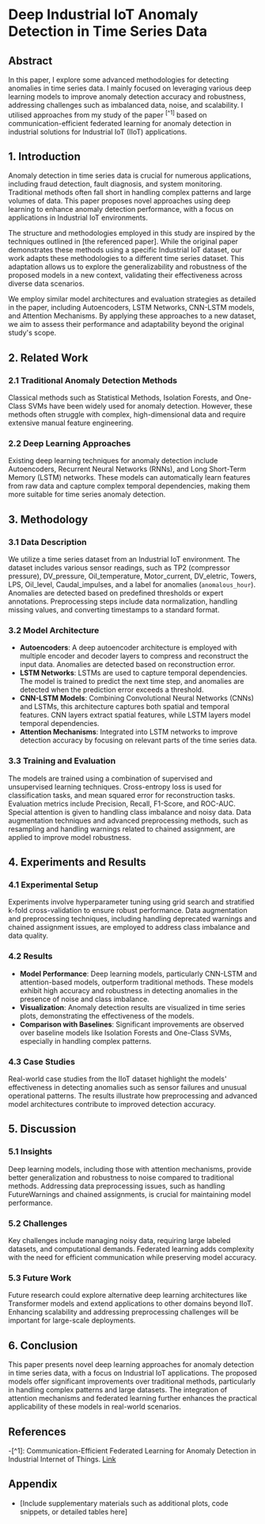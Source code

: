 # Deep Industrial IoT Anomaly Detection in Time Series Data 

## Abstract
In this paper, I explore some advanced methodologies for detecting anomalies in time series data. I mainly focused on leveraging various deep learning models to improve anomaly detection accuracy and robustness, addressing challenges such as imbalanced data, noise, and scalability. I utilised approaches from my study of the paper <sup>[^1]</sup> based on communication-efficient federated learning for anomaly detection in industrial  solutions for Industrial IoT (IIoT) applications.

## 1. Introduction
Anomaly detection in time series data is crucial for numerous applications, including fraud detection, fault diagnosis, and system monitoring. Traditional methods often fall short in handling complex patterns and large volumes of data. This paper proposes novel approaches using deep learning to enhance anomaly detection performance, with a focus on applications in Industrial IoT environments.

The structure and methodologies employed in this study are inspired by the techniques outlined in [the referenced paper]. While the original paper demonstrates these methods using a specific Industrial IoT dataset, our work adapts these methodologies to a different time series dataset. This adaptation allows us to explore the generalizability and robustness of the proposed models in a new context, validating their effectiveness across diverse data scenarios.

We employ similar model architectures and evaluation strategies as detailed in the paper, including Autoencoders, LSTM Networks, CNN-LSTM models, and Attention Mechanisms. By applying these approaches to a new dataset, we aim to assess their performance and adaptability beyond the original study's scope.


## 2. Related Work
### 2.1 Traditional Anomaly Detection Methods
Classical methods such as Statistical Methods, Isolation Forests, and One-Class SVMs have been widely used for anomaly detection. However, these methods often struggle with complex, high-dimensional data and require extensive manual feature engineering.

### 2.2 Deep Learning Approaches
Existing deep learning techniques for anomaly detection include Autoencoders, Recurrent Neural Networks (RNNs), and Long Short-Term Memory (LSTM) networks. These models can automatically learn features from raw data and capture complex temporal dependencies, making them more suitable for time series anomaly detection.

## 3. Methodology

### 3.1 Data Description
We utilize a time series dataset from an Industrial IoT environment. The dataset includes various sensor readings, such as TP2 (compressor pressure), DV_pressure, Oil_temperature, Motor_current, DV_eletric, Towers, LPS, Oil_level, Caudal_impulses, and a label for anomalies (`anomalous_hour`). Anomalies are detected based on predefined thresholds or expert annotations. Preprocessing steps include data normalization, handling missing values, and converting timestamps to a standard format.

### 3.2 Model Architecture
- **Autoencoders**: A deep autoencoder architecture is employed with multiple encoder and decoder layers to compress and reconstruct the input data. Anomalies are detected based on reconstruction error.
- **LSTM Networks**: LSTMs are used to capture temporal dependencies. The model is trained to predict the next time step, and anomalies are detected when the prediction error exceeds a threshold.
- **CNN-LSTM Models**: Combining Convolutional Neural Networks (CNNs) and LSTMs, this architecture captures both spatial and temporal features. CNN layers extract spatial features, while LSTM layers model temporal dependencies.
- **Attention Mechanisms**: Integrated into LSTM networks to improve detection accuracy by focusing on relevant parts of the time series data.

### 3.3 Training and Evaluation
The models are trained using a combination of supervised and unsupervised learning techniques. Cross-entropy loss is used for classification tasks, and mean squared error for reconstruction tasks. Evaluation metrics include Precision, Recall, F1-Score, and ROC-AUC. Special attention is given to handling class imbalance and noisy data. Data augmentation techniques and advanced preprocessing methods, such as resampling and handling warnings related to chained assignment, are applied to improve model robustness.

## 4. Experiments and Results

### 4.1 Experimental Setup
Experiments involve hyperparameter tuning using grid search and stratified k-fold cross-validation to ensure robust performance. Data augmentation and preprocessing techniques, including handling deprecated warnings and chained assignment issues, are employed to address class imbalance and data quality.

### 4.2 Results
- **Model Performance**: Deep learning models, particularly CNN-LSTM and attention-based models, outperform traditional methods. These models exhibit high accuracy and robustness in detecting anomalies in the presence of noise and class imbalance.
- **Visualization**: Anomaly detection results are visualized in time series plots, demonstrating the effectiveness of the models.
- **Comparison with Baselines**: Significant improvements are observed over baseline models like Isolation Forests and One-Class SVMs, especially in handling complex patterns.

### 4.3 Case Studies
Real-world case studies from the IIoT dataset highlight the models' effectiveness in detecting anomalies such as sensor failures and unusual operational patterns. The results illustrate how preprocessing and advanced model architectures contribute to improved detection accuracy.

## 5. Discussion

### 5.1 Insights
Deep learning models, including those with attention mechanisms, provide better generalization and robustness to noise compared to traditional methods. Addressing data preprocessing issues, such as handling FutureWarnings and chained assignments, is crucial for maintaining model performance.

### 5.2 Challenges
Key challenges include managing noisy data, requiring large labeled datasets, and computational demands. Federated learning adds complexity with the need for efficient communication while preserving model accuracy.

### 5.3 Future Work
Future research could explore alternative deep learning architectures like Transformer models and extend applications to other domains beyond IIoT. Enhancing scalability and addressing preprocessing challenges will be important for large-scale deployments.

## 6. Conclusion
This paper presents novel deep learning approaches for anomaly detection in time series data, with a focus on Industrial IoT applications. The proposed models offer significant improvements over traditional methods, particularly in handling complex patterns and large datasets. The integration of attention mechanisms and federated learning further enhances the practical applicability of these models in real-world scenarios.

## References
-[^1]: Communication-Efficient Federated Learning for Anomaly Detection in Industrial Internet of Things. [Link](https://ieeexplore.ieee.org/document/9348249)


## Appendix
- [Include supplementary materials such as additional plots, code snippets, or detailed tables here]
